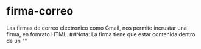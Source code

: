 # firma-correo
Las firmas de correo electronico como Gmail, nos permite incrustar una firma, en fomrato HTML.
##Nota: La firma tiene que estar contenida dentro de un "<table>"
